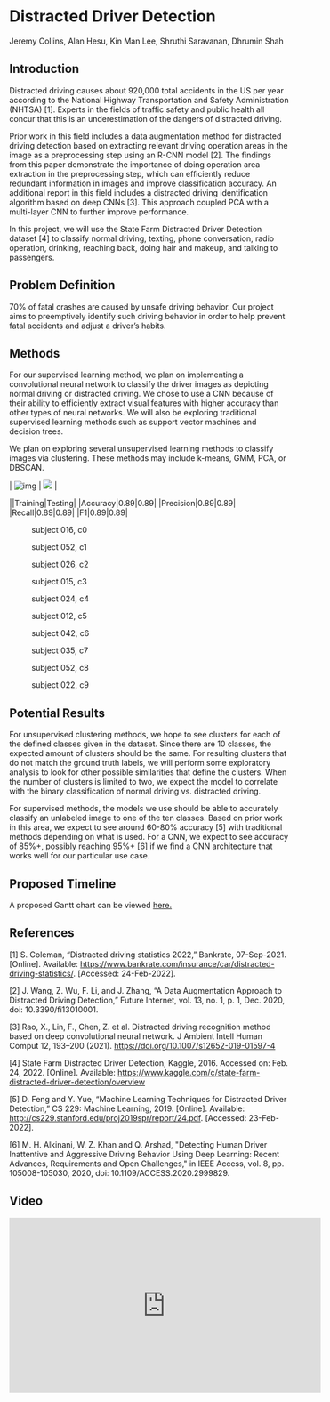 # Distracted Driver Detection
Jeremy Collins, Alan Hesu, Kin Man Lee, Shruthi Saravanan, Dhrumin Shah


## Introduction
  Distracted driving causes about 920,000 total accidents in the US per year according to the National Highway Transportation and Safety Administration (NHTSA) [1]. Experts in the fields of traffic safety and public health all concur that this is an underestimation of the dangers of distracted driving.  
 
  Prior work in this field includes a data augmentation method for distracted driving detection based on extracting relevant driving operation areas in the image as a preprocessing step using an R-CNN model [2]. The findings from this paper demonstrate the importance of doing operation area extraction in the preprocessing step, which can efficiently reduce redundant information in images and improve classification accuracy. An additional report in this field includes a distracted driving identification algorithm based on deep CNNs [3]. This approach coupled PCA with a multi-layer CNN to further improve performance.  

  In this project, we will use the State Farm Distracted Driver Detection dataset [4] to classify normal driving, texting, phone conversation, radio operation, drinking, reaching back, doing hair and makeup, and talking to passengers.  
  
## Problem Definition
  70% of fatal crashes are caused by unsafe driving behavior. Our project aims to preemptively identify such driving behavior in order to help prevent fatal accidents and adjust a driver’s habits.   

## Methods
  For our supervised learning method, we plan on implementing a convolutional neural network to classify the driver images as depicting normal driving or distracted driving. We chose to use a CNN because of their ability to efficiently extract visual features with higher accuracy than other types of neural networks. We will also be exploring traditional supervised learning methods such as support vector machines and decision trees.  

  
  We plan on exploring several unsupervised learning methods to classify images via clustering. These methods may include k-means, GMM, PCA, or DBSCAN.  
  
  | ![img](/distracted_driver_detection/docs/assets/pca_explained_variance.png) | ![](/distracted_driver_detection/docs/assets/pca_explained_variance.png) | 
  
||Training|Testing|
|Accuracy|0.89|0.89|
|Precision|0.89|0.89|
|Recall|0.89|0.89|
|F1|0.89|0.89|

<figure>
  <img src="{{{site.url}}/docs/assets/img_95830.png" alt=""/>
  <figcaption>subject 016, c0</figcaption>
</figure>

<figure>
  <img src="{/{{site.url}}/docs/assets/img_60231.png" alt=""/>
  <figcaption>subject 052, c1</figcaption>
</figure>

<figure>
  <img src="{/{{site.url}}/docs/assets/img_28156.png" alt=""/>
  <figcaption>subject 026, c2</figcaption>
</figure>

<figure>
  <img src="{/{{site.url}}/docs/assets/img_79948.png" alt=""/>
  <figcaption>subject 015, c3</figcaption>
</figure>

<figure>
  <img src="{/{{site.url}}/docs/assets/img_7466.png" alt=""/>
  <figcaption>subject 024, c4</figcaption>
</figure>

<figure>
  <img src="{/{{site.url}}/docs/assets/img_91055.png" alt=""/>
  <figcaption>subject 012, c5</figcaption>
</figure>

<figure>
  <img src="{/{{site.url}}/docs/assets/img_19400.png" alt=""/>
  <figcaption>subject 042, c6</figcaption>
</figure>

<figure>
  <img src="{/{{site.url}}/docs/assets/img_43019.png" alt=""/>
  <figcaption>subject 035, c7</figcaption>
</figure>

<figure>
  <img src="{/{{site.url}}/docs/assets/img_41546.png" alt=""/>
  <figcaption>subject 052, c8</figcaption>
</figure>

<figure>
  <img src="{/{{site.url}}/docs/assets/img_47403.png" alt=""/>
  <figcaption>subject 022, c9</figcaption>
</figure>


## Potential Results
  For unsupervised clustering methods, we hope to see clusters for each of the defined classes given in the dataset. Since there are 10 classes, the expected amount of clusters should be the same. For resulting clusters that do not match the ground truth labels, we will perform some exploratory analysis to look for other possible similarities that define the clusters. When the number of clusters is limited to two, we expect the model to correlate with the binary classification of normal driving vs. distracted driving.  

  
  For supervised methods, the models we use should be able to accurately classify an unlabeled image to one of the ten classes. Based on prior work in this area, we expect to see around 60-80% accuracy [5] with traditional methods depending on what is used. For a CNN, we expect to see accuracy of 85%+, possibly reaching 95%+ [6] if we find a CNN architecture that works well for our particular use case.  

## Proposed Timeline
A proposed Gantt chart can be viewed <a href="GanttChart - Spring.pdf" target="_blank">here.</a>  

## References
[1] S. Coleman, “Distracted driving statistics 2022,” Bankrate, 07-Sep-2021. [Online]. Available: https://www.bankrate.com/insurance/car/distracted-driving-statistics/. [Accessed: 24-Feb-2022].  
  
[2] J. Wang, Z. Wu, F. Li, and J. Zhang, “A Data Augmentation Approach to Distracted Driving Detection,” Future Internet, vol. 13, no. 1, p. 1, Dec. 2020, doi: 10.3390/fi13010001.  
  
[3] Rao, X., Lin, F., Chen, Z. et al. Distracted driving recognition method based on deep convolutional neural network. J Ambient Intell Human Comput 12, 193–200 (2021). https://doi.org/10.1007/s12652-019-01597-4  
  
[4] State Farm Distracted Driver Detection, Kaggle, 2016. Accessed on: Feb. 24, 2022. [Online]. Available: https://www.kaggle.com/c/state-farm-distracted-driver-detection/overview  
  
[5] D. Feng and Y. Yue, “Machine Learning Techniques for Distracted Driver Detection,” CS 229: Machine Learning, 2019. [Online]. Available: http://cs229.stanford.edu/proj2019spr/report/24.pdf. [Accessed: 23-Feb-2022].  
  
[6] M. H. Alkinani, W. Z. Khan and Q. Arshad, "Detecting Human Driver Inattentive and Aggressive Driving Behavior Using Deep Learning: Recent Advances, Requirements and Open Challenges," in IEEE Access, vol. 8, pp. 105008-105030, 2020, doi: 10.1109/ACCESS.2020.2999829.  



## Video 
<iframe width="560" height="315" src="https://www.youtube.com/embed/X3aVDufNLig" frameborder="0" allow="autoplay; encrypted-media" allowfullscreen></iframe>

